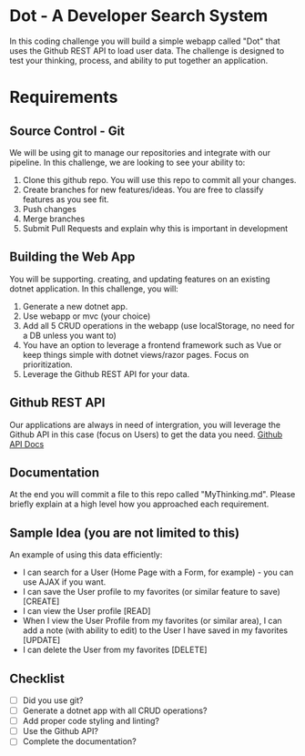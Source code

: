 # Dot - A Developer Search System
In this coding challenge you will build a simple webapp called "Dot" that uses the Github REST API to load user data.
The challenge is designed to test your thinking, process, and ability to put together an application.

# Requirements

## Source Control - Git
We will be using git to manage our repositories and integrate with our pipeline. In this challenge, we are looking to see your ability to:

1. Clone this github repo. You will use this repo to commit all your changes.
2. Create branches for new features/ideas. You are free to classify features as you see fit.
3. Push changes
4. Merge branches
5. Submit Pull Requests and explain why this is important in development

## Building the Web App
You will be supporting. creating, and updating features on an existing dotnet application. In this challenge, you will:

1. Generate a new dotnet app.
2. Use webapp or mvc (your choice)
3. Add all 5 CRUD operations in the webapp (use localStorage, no need for a DB unless you want to)
4. You have an option to leverage a frontend framework such as Vue or keep things simple with dotnet views/razor pages. Focus on prioritization.
5. Leverage the Github REST API for your data.

## Github REST API
Our applications are always in need of intergration, you will leverage the Github API in this case (focus on Users) to get the data you need.
[Github API Docs](https://docs.github.com/en/rest)

## Documentation
At the end you will commit a file to this repo called "MyThinking.md". Please briefly explain at a high level how you approached each requirement. 

## Sample Idea (you are not limited to this)
An example of using this data efficiently:
- I can search for a User (Home Page with a Form, for example) - you can use AJAX if you want.
- I can save the User profile to my favorites (or similar feature to save) [CREATE]
- I can view the User profile [READ]
- When I view the User Profile from my favorites (or similar area), I can add a note (with ability to edit) to the User I have saved in my favorites [UPDATE]
- I can delete the User from my favorites [DELETE]

## Checklist

- [ ] Did you use git?
- [ ] Generate a dotnet app with all CRUD operations?
- [ ] Add proper code styling and linting?
- [ ] Use the Github API?
- [ ] Complete the documentation?
